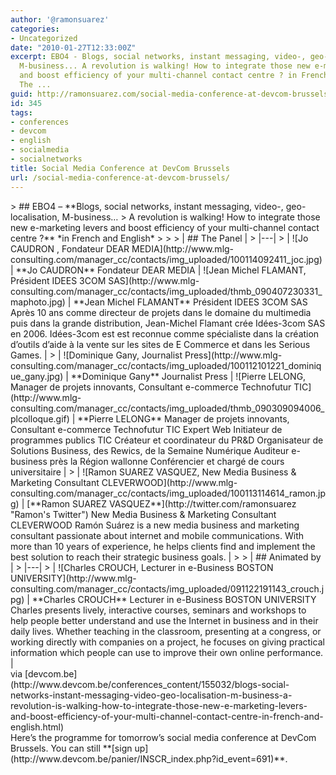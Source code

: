 ```yaml
---
author: '@ramonsuarez'
categories:
- Uncategorized
date: "2010-01-27T12:33:00Z"
excerpt: EBO4 - Blogs, social networks, instant messaging, video-, geo-localisation,
  M-business... A revolution is walking! How to integrate those new e-marketing levers
  and boost efficiency of your multi-channel contact centre ? in French and English
  The ...
guid: http://ramonsuarez.com/social-media-conference-at-devcom-brussels
id: 345
tags:
- conferences
- devcom
- english
- socialmedia
- socialnetworks
title: Social Media Conference at DevCom Brussels
url: /social-media-conference-at-devcom-brussels/
---
```


<div class="posterous_bookmarklet_entry">> ## EBO4 – **Blogs, social networks, instant messaging, video-, geo-localisation, M-business…  
> A revolution is walking! How to integrate those new e-marketing levers and boost efficiency of your multi-channel contact centre ?** *in French and English*
> 
> 
> | ## The Panel |
> |---|
> | ![Jo CAUDRON , Fondateur DEAR MEDIA](http://www.mlg-consulting.com/manager_cc/contacts/img_uploaded/100114092411_joc.jpg) | **Jo CAUDRON**    Fondateur DEAR MEDIA | ![Jean Michel FLAMANT, Pr&eacute;sident IDEES 3COM SAS](http://www.mlg-consulting.com/manager_cc/contacts/img_uploaded/thmb_090407230331_maphoto.jpg) | **Jean Michel FLAMANT**   Président IDEES 3COM SAS   Après 10 ans comme directeur de projets dans le domaine du multimedia puis dans la grande distribution, Jean-Michel Flamant crée Idées-3com SAS en 2006. Idées-3com est est reconnue comme spécialiste dans la création d’outils d’aide à la vente sur les sites de E Commerce et dans les Serious Games. |
> | ![Dominique Gany, Journalist Press](http://www.mlg-consulting.com/manager_cc/contacts/img_uploaded/100112101221_dominique_gany.jpg) | **Dominique Gany**   Journalist Press | ![Pierre LELONG, Manager de projets innovants, Consultant e-commerce Technofutur TIC](http://www.mlg-consulting.com/manager_cc/contacts/img_uploaded/thmb_090309094006_plcolloque.gif) | **Pierre LELONG**   Manager de projets innovants, Consultant e-commerce Technofutur TIC   Expert Web   Initiateur de programmes publics TIC   Créateur et coordinateur du PR&amp;D   Organisateur de Solutions Business, des Rewics, de la Semaine Numérique   Auditeur e-business près la Région wallonne   Conférencier et chargé de cours universitaire |
> | ![Ramon SUAREZ VASQUEZ, New Media Business & Marketing Consultant CLEVERWOOD](http://www.mlg-consulting.com/manager_cc/contacts/img_uploaded/100113114614_ramon.jpg) | [**Ramon SUAREZ VASQUEZ**](http://twitter.com/ramonsuarez "Ramon's Twitter")   New Media Business &amp; Marketing Consultant CLEVERWOOD   Ramón Suárez is a new media business and marketing consultant passionate about internet and mobile communications. With more than 10 years of experience, he helps clients find and implement the best solution to reach their strategic business goals. |
> 
> | ## Animated by |
> |---|
> | ![Charles CROUCH, Lecturer in e-Business BOSTON UNIVERSITY](http://www.mlg-consulting.com/manager_cc/contacts/img_uploaded/091122191143_crouch.jpg) | **Charles CROUCH**   Lecturer in e-Business BOSTON UNIVERSITY   Charles presents lively, interactive courses, seminars and workshops to help people better understand and use the Internet in business and in their daily lives. Whether teaching in the classroom, presenting at a congress, or working directly with companies on a project, he focuses on giving practical information which people can use to improve their own online performance. |

<div class="posterous_quote_citation">via [devcom.be](http://www.devcom.be/conferences_content/155032/blogs-social-networks-instant-messaging-video-geo-localisation-m-business-a-revolution-is-walking-how-to-integrate-those-new-e-marketing-levers-and-boost-efficiency-of-your-multi-channel-contact-centre-in-french-and-english.html)</div>Here’s the programme for tomorrow’s social media conference at DevCom Brussels. You can still **[sign up](http://www.devcom.be/panier/INSCR_index.php?id_event=691)**.

</div>